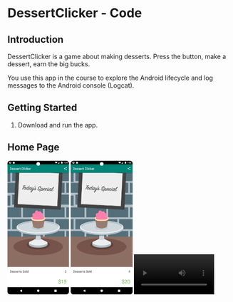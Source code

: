 DessertClicker - Code
=====================



Introduction
------------

DessertClicker is a game about making desserts. Press the button, make a dessert,
earn the big bucks.

You use this app in the course to explore the Android lifecycle and log messages to
the Android console (Logcat).




Getting Started
---------------

1. Download and run the app.


 <h2>Home Page</h2>
<img src="1a.png" alt="Add Task" style="height:300px;"/>

<img src="1b.png" alt="Add Task" style="height:300px;"/>

<video src="1c.webm" width="180px"/>
